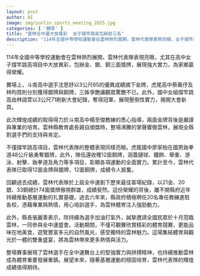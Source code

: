 ```yaml
---
layout: post
author: AI
image: img/yunlin_sports_meeting_2025.jpg
categories: [ '體育' ]
title: "雲林全中運大放異彩  女子撐竿跳高包辦前三名"
description: "114年全國中等學校運動會在雲林熱烈展開，雲林代表隊表現亮眼，女子撐竿跳高中學組選手包辦金銀銅三面獎牌，國中組更刷新大會紀錄，展現強大實力。教練團隊專業培育與縣府持續推動基層運動共同助力，成績持續突破，期待未來輝煌成績。"
---
```

114年全國中等學校運動會在雲林熱烈展開，雲林代表隊表現亮眼，尤其在高中女子撐竿跳高項目中大放異彩，包辦金、銀、銅三面獎牌，展現強大實力，為家鄉贏得榮耀。

賽場上，斗南高中選手沈思妤以3公尺65的優異成績摘下金牌，虎尾高中蔡蕎伃及林昀霓則分別獲得銀牌與銅牌，三姝爭艷讓觀眾驚艷不已。此外，國中女組撐竿跳高由林語萱以3公尺71刷新大會紀錄，奪得冠軍，展現壓倒性實力，揭開大會新頁。

此次輝煌成績的取得得力於斗南高中楊至傑教練的悉心指導，兩面金牌背後是嚴謹與專業的培育。雲林縣教育處長親自頒獎時，整場沸騰的掌聲響徹雲林，展現全縣對選手們的支持與肯定。

不僅撐竿跳高項目，雲林代表隊的整體表現同樣亮眼。虎尾國中廖家柏在國男跆拳道48公斤級勇奪銀牌，此外，隊伍還收穫12面銅牌，涵蓋鏈球、鐵餅、舉重、游泳、射擊、跆拳道及角力等多項目，彰顯各項運動的全面實力。累計至今，雲林代表隊已取得12面金牌與銀牌，12面銅牌，成績令人振奮。

回顧過去成績，雲林代表隊於上屆全中運創下歷來最佳客場紀錄，以21金、20銀、33銅總計74面獎牌傲視群雄，成績斐然。這份榮耀的背後，離不開縣府近年持續推動基層運動的扎實基礎。過去六年來，縣政府積極聘任20名專任教練進駐各校，憑藉專業與熱情，用心培訓選手，為雲林體育注入強勁動力。

此外，縣長張麗善表示，除持續為選手加油打氣外，誠摯邀請全國民眾於十月蒞臨雲林，一同參與全中運盛會。活動期間，不僅可觀賽欣賞精彩的體育競賽，更能品味在地美食，遊覽豐富多元的自然風光，感受獨特的雲林魅力。這場集結體育與觀光於一體的雙重盛宴，將為雲林帶來更多熱情與活力。

整場賽事展現了雲林選手在全中運舞台上的堅強實力與拼搏精神，也持續推動雲林成為體育重要發展重鎮。展望未來，隨著基層運動的穩固培育，雲林代表隊的輝煌成績值得期待。